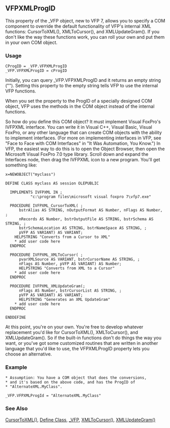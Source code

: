 ## VFPXMLProgID

This property of the _VFP object, new to VFP 7, allows you to specify a COM component to override the default functionality of VFP's internal XML functions: CursorToXML(), XMLToCursor(), and XMLUpdateGram(). If you don't like the way these functions work, you can roll your own and put them in your own COM object.

### Usage

```foxpro
CProgID = _VFP.VFPXMLProgID
_VFP.VFPXMLProgID = cProgID
```

Initially, you can query _VFP.VFPXMLProgID and it returns an empty string (""). Setting this property to the empty string tells VFP to use the internal VFP functions.

When you set the property to the ProgID of a specially designed COM object, VFP uses the methods in the COM object instead of the internal functions.

So how do you define this COM object? It must implement Visual FoxPro's IVFPXML interface. You can write it in Visual C++, Visual Basic, Visual FoxPro, or any other language that can create COM objects with the ability to implement interfaces. (For more on implementing interfaces in VFP, see "Face to Face with COM Interfaces" in "It Was Automation, You Know.") In VFP, the easiest way to do this is to open the Object Browser, then open the Microsoft Visual FoxPro 7.0 type library. Scroll down and expand the Interfaces node, then drag the IVFPXML icon to a new program. You'll get something like:

```foxpro
x=NEWOBJECT("myclass")
 
DEFINE CLASS myclass AS session OLEPUBLIC
 
  IMPLEMENTS IVFPXML IN ;
           "c:\program files\microsoft visual foxpro 7\vfp7.exe"
 
  PROCEDURE IVFPXML_CursorToXML( ;
      bstrAlias AS STRING, nOutputFormat AS Number, nFlags AS Number, ; 
      nRecords AS Number, bstrOutputFile AS STRING, bstrSchema AS STRING, ;
      bstrSchemaLocation AS STRING, bstrNameSpace AS STRING, ;
      pVFP AS VARIANT) AS VARIANT;
    HELPSTRING "Converts from a Cursor to XML"
    * add user code here
  ENDPROC
 
  PROCEDURE IVFPXML_XMLToCursor( ;
      pvarXMLSource AS VARIANT, bstrCursorName AS STRING, ;
      nFlags AS Number, pVFP AS VARIANT) AS Number;
      HELPSTRING "Converts from XML to a Cursor"
    * add user code here
  ENDPROC
 
  PROCEDURE IVFPXML_XMLUpdateGram(;
      nFlags AS Number, bstrCursorList AS STRING, ;
      pVFP AS VARIANT) AS VARIANT;
      HELPSTRING "Generates an XML UpdateGram"
    * add user code here
  ENDPROC
 
ENDDEFINE
```
At this point, you're on your own. You're free to develop whatever replacement you'd like for CursorToXML(), XMLToCursor(), and XMLUpdateGram(). So if the built-in functions don't do things the way you want, or you've got some customized routines that are written in another language that you'd like to use, the VFPXMLProgID property lets you choose an alternative.

### Example

```foxpro
* Assumption: You have a COM object that does the conversions,
* and it's based on the above code, and has the ProgID of
* "AlternateXML.MyClass".

_VFP.VFPXMLProgId = "AlternateXML.MyClass"
```
### See Also

[CursorToXML()](s4g863.md), [Define Class](s4g351.md), [_VFP](s4g683.md), [XMLToCursor()](s4g863.md), [XMLUpdateGram()](s4g877.md)